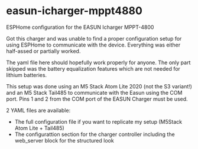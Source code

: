 # easun-icharger-mppt4880
ESPHome configuration for the EASUN Icharger MPPT-4800

Got this charger and was unable to find a proper configuration setup for using ESPHome to communicate with the device. Everything was either half-assed or partially worked.

The yaml file here should hopefully work properly for anyone. The only part skipped was the battery equalization features which are not needed for lithium batteries.

This setup was done using an M5 Stack Atom Lite 2020 (not the S3 variant!) and an M5 Stack Tail485 to communicate with the Easun using the COM port. Pins 1 and 2 from the COM port of the EASUN Charger must be used.

2 YAML files are available:
 - The full configuration file if you want to replicate my setup (M5Stack Atom Lite + Tail485)
 - The configurattion section for the charger controller including the web_server block for the structured look






